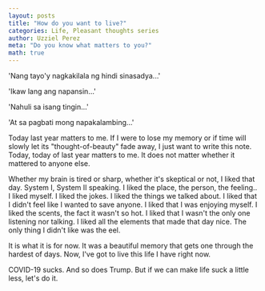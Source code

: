 ```yaml
---
layout: posts
title: "How do you want to live?"
categories: Life, Pleasant thoughts series
author: Uzziel Perez
meta: "Do you know what matters to you?"
math: true
---
```


'Nang tayo'y nagkakilala ng hindi sinasadya...'

'Ikaw lang ang napansin...'

'Nahuli sa isang tingin...'

'At sa pagbati mong napakalambing...'

Today last year matters to me.
If I were to lose my memory or if time will slowly let its "thought-of-beauty" fade away, I just want to write this note.
Today, today of last year matters to me.
It does not matter whether it mattered to anyone else.

Whether my brain is tired or sharp, whether it's skeptical or not, I liked
that day. System I, System II speaking. I liked the place, the person, the feeling.. I liked myself. I liked the jokes. I liked the things we talked about. I liked that I didn't feel like I wanted to save anyone. I liked that I was enjoying myself. I liked the scents, the fact it wasn't so hot. I liked that I wasn't the only one listening nor talking. I liked all the elements that made that day nice. The only thing I didn't like was the eel.

It is what it is for now. It was a beautiful memory that gets one through the hardest of days. Now, I've got to live this life I have right now.

COVID-19 sucks. And so does Trump. But if we can make life suck a little less, let's do it. 
